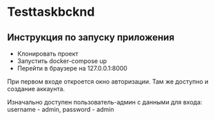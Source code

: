 # Testtaskbcknd

## Инструкция по запуску приложения

* Клонировать проект
* Запустить docker-compose up
* Перейти в браузере на 127.0.0.1:8000

При первом входе откроется окно авторизации. Там же доступно и создание аккаунта.

Изначально доступен пользователь-админ с данными для входа: username - admin, password - admin
